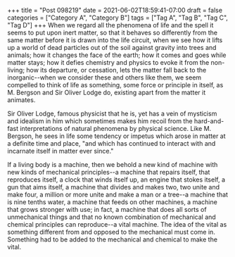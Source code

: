 +++
title = "Post 098219"
date = 2021-06-02T18:59:41-07:00
draft = false
categories = ["Category A", "Category B"]
tags = ["Tag A", "Tag B", "Tag C", "Tag D"]
+++
When we regard all the phenomena of life and the spell it seems to put upon inert matter, so that it behaves so differently from the same matter before it is drawn into the life circuit, when we see how it lifts up a world of dead particles out of the soil against gravity into trees and animals; how it changes the face of the earth; how it comes and goes while matter stays; how it defies chemistry and physics to evoke it from the non-living; how its departure, or cessation, lets the matter fall back to the inorganic--when we consider these and others like them, we seem compelled to think of life as something, some force or principle in itself, as M. Bergson and Sir Oliver Lodge do, existing apart from the matter it animates.

Sir Oliver Lodge, famous physicist that he is, yet has a vein of mysticism and idealism in him which sometimes makes him recoil from the hard-and-fast interpretations of natural phenomena by physical science. Like M. Bergson, he sees in life some tendency or impetus which arose in matter at a definite time and place, "and which has continued to interact with and incarnate itself in matter ever since."

If a living body is a machine, then we behold a new kind of machine with new kinds of mechanical principles--a machine that repairs itself, that reproduces itself, a clock that winds itself up, an engine that stokes itself, a gun that aims itself, a machine that divides and makes two, two unite and make four, a million or more unite and make a man or a tree--a machine that is nine tenths water, a machine that feeds on other machines, a machine that grows stronger with use; in fact, a machine that does all sorts of unmechanical things and that no known combination of mechanical and chemical principles can reproduce--a vital machine. The idea of the vital as something different from and opposed to the mechanical must come in. Something had to be added to the mechanical and chemical to make the vital.
